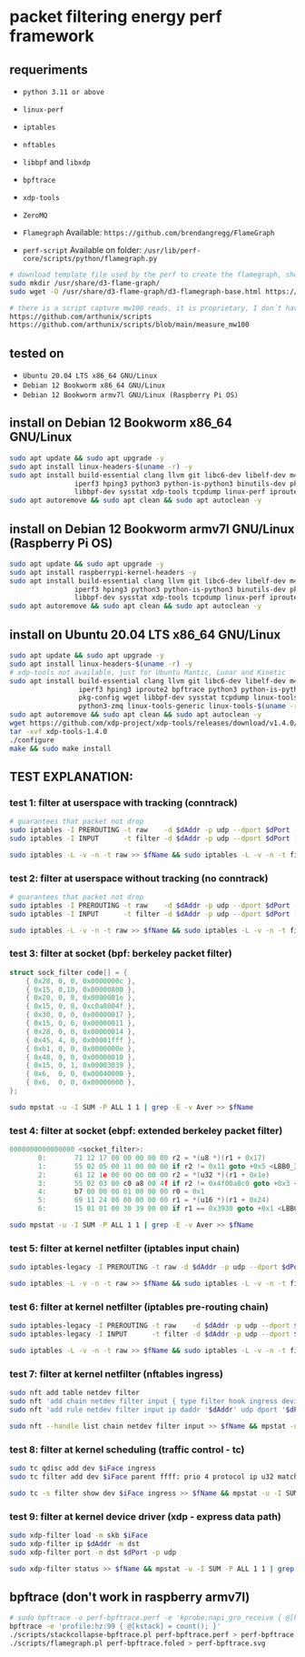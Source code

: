 # packet filtering energy perf framework

## requeriments
- `python 3.11 or above`
- `linux-perf`
- `iptables`
- `nftables`
- `libbpf` and `libxdp`
- `bpftrace`
- `xdp-tools`
- `ZeroMQ`

- `Flamegraph` Available: `https://github.com/brendangregg/FlameGraph`
- `perf-script` Available on folder: `/usr/lib/perf-core/scripts/python/flamegraph.py`

```sh
# download template file used by the perf to create the flamegraph, should exit a deb packet but there is no
sudo mkdir /usr/share/d3-flame-graph/
sudo wget -O /usr/share/d3-flame-graph/d3-flamegraph-base.html https://cdn.jsdelivr.net/npm/d3-flame-graph@4/dist/templates/d3-flamegraph-base.html
```
```sh
# there is a script capture mw100 reads, it is proprietary, I don´t have author autorization to publish
https://github.com/arthunix/scripts
https://github.com/arthunix/scripts/blob/main/measure_mw100
```

## tested on
- `Ubuntu 20.04 LTS x86_64 GNU/Linux`
- `Debian 12 Bookworm x86_64 GNU/Linux`
- `Debian 12 Bookworm armv7l GNU/Linux (Raspberry Pi OS)`

## install on Debian 12 Bookworm x86_64 GNU/Linux
```sh
sudo apt update && sudo apt upgrade -y
sudo apt install linux-headers-$(uname -r) -y
sudo apt install build-essential clang llvm git libc6-dev libelf-dev m4 libpcap-dev   \
                iperf3 hping3 python3 python-is-python3 binutils-dev pkg-config wget  \
                libbpf-dev sysstat xdp-tools tcpdump linux-perf iproute2 bpftrace python3-zmq -y
sudo apt autoremove && sudo apt clean && sudo apt autoclean -y
```

## install on Debian 12 Bookworm armv7l GNU/Linux (Raspberry Pi OS)
```sh
sudo apt update && sudo apt upgrade -y
sudo apt install raspberrypi-kernel-headers -y
sudo apt install build-essential clang llvm git libc6-dev libelf-dev m4 libpcap-dev   \
                iperf3 hping3 python3 python-is-python3 binutils-dev pkg-config wget  \
                libbpf-dev sysstat xdp-tools tcpdump linux-perf iproute2 python3-zmq -y
sudo apt autoremove && sudo apt clean && sudo apt autoclean -y
```

## install on Ubuntu 20.04 LTS x86_64 GNU/Linux
```sh
sudo apt update && sudo apt upgrade -y
sudo apt install linux-headers-$(uname -r) -y
# xdp-tools not available, just for Ubuntu Mantic, Lunar and Kinetic
sudo apt install build-essential clang llvm git libc6-dev libelf-dev m4 libpcap-dev      \
                 iperf3 hping3 iproute2 bpftrace python3 python-is-python3 binutils-dev  \
                 pkg-config wget libbpf-dev sysstat tcpdump linux-tools-common           \
                 python3-zmq linux-tools-generic linux-tools-$(uname -r) -y
sudo apt autoremove && sudo apt clean && sudo apt autoclean -y
wget https://github.com/xdp-project/xdp-tools/releases/download/v1.4.0/xdp-tools-1.4.0.tar.gz
tar -xvf xdp-tools-1.4.0
./configure
make && sudo make install
```

## TEST EXPLANATION:
### test 1: filter at userspace with tracking (conntrack)
```sh
# guarantees that packet not drop
sudo iptables -I PREROUTING -t raw    -d $dAddr -p udp --dport $dPort -j ACCEPT
sudo iptables -I INPUT      -t filter -d $dAddr -p udp --dport $dPort -j ACCEPT
```
```sh
sudo iptables -L -v -n -t raw >> $fName && sudo iptables -L -v -n -t filter >> $fName && mpstat -u -I SUM -P ALL 1 1 | grep -E -v Aver >> $fName
```
### test 2: filter at userspace without tracking (no conntrack)
```sh
# guarantees that packet not drop
sudo iptables -I PREROUTING -t raw    -d $dAddr -p udp --dport $dPort -j NOTRACK
sudo iptables -I INPUT      -t filter -d $dAddr -p udp --dport $dPort -j ACCEPT
```
```sh
sudo iptables -L -v -n -t raw >> $fName && sudo iptables -L -v -n -t filter >> $fName && mpstat -u -I SUM -P ALL 1 1 | grep -E -v Aver >> $fName
```
### test 3: filter at socket (bpf: berkeley packet filter)
```C
struct sock_filter code[] = {
	{ 0x28, 0, 0, 0x0000000c },
	{ 0x15, 0,10, 0x00000800 },
	{ 0x20, 0, 0, 0x0000001e },
	{ 0x15, 0, 8, 0xc0a8004f },
	{ 0x30, 0, 0, 0x00000017 },
	{ 0x15, 0, 6, 0x00000011 },
	{ 0x28, 0, 0, 0x00000014 },
	{ 0x45, 4, 0, 0x00001fff },
	{ 0xb1, 0, 0, 0x0000000e },
	{ 0x48, 0, 0, 0x00000010 },
	{ 0x15, 0, 1, 0x00003039 },
	{ 0x6,  0, 0, 0x00040000 },
	{ 0x6,  0, 0, 0x00000000 },
};
```
```sh
sudo mpstat -u -I SUM -P ALL 1 1 | grep -E -v Aver >> $fName
```
### test 4: filter at socket (ebpf: extended berkeley packet filter)
```C
0000000000000000 <socket_filter>:
       0:       71 12 17 00 00 00 00 00 r2 = *(u8 *)(r1 + 0x17)
       1:       55 02 05 00 11 00 00 00 if r2 != 0x11 goto +0x5 <LBB0_3>
       2:       61 12 1e 00 00 00 00 00 r2 = *(u32 *)(r1 + 0x1e)
       3:       55 02 03 00 c0 a8 00 4f if r2 != 0x4f00a8c0 goto +0x3 <LBB0_3>
       4:       b7 00 00 00 01 00 00 00 r0 = 0x1
       5:       69 11 24 00 00 00 00 00 r1 = *(u16 *)(r1 + 0x24)
       6:       15 01 01 00 30 39 00 00 if r1 == 0x3930 goto +0x1 <LBB0_4>
```
```sh
sudo mpstat -u -I SUM -P ALL 1 1 | grep -E -v Aver >> $fName
```
### test 5: filter at kernel netfilter (iptables input chain)
```sh
sudo iptables-legacy -I PREROUTING -t raw -d $dAddr -p udp --dport $dPort -j DROP
```
```sh
sudo iptables -L -v -n -t raw >> $fName && sudo iptables -L -v -n -t filter >> $fName && mpstat -u -I SUM -P ALL 1 1 | grep -E -v Aver >> $fName
```
### test 6: filter at kernel netfilter (iptables pre-routing chain)
```sh
sudo iptables-legacy -I PREROUTING -t raw    -d $dAddr -p udp --dport $dPort -j NOTRACK
sudo iptables-legacy -I INPUT      -t filter -d $dAddr -p udp --dport $dPort -j DROP
```
```sh
sudo iptables -L -v -n -t raw >> $fName && sudo iptables -L -v -n -t filter >> $fName && mpstat -u -I SUM -P ALL 1 1 | grep -E -v Aver >> $fName
```
### test 7: filter at kernel netfilter (nftables ingress)
```sh
sudo nft add table netdev filter
sudo nft 'add chain netdev filter input { type filter hook ingress device '$iFace' priority -500 ; policy accept ; }'
sudo nft 'add rule netdev filter input ip daddr '$dAddr' udp dport '$dPort' counter drop'
```
```sh
sudo nft --handle list chain netdev filter input >> $fName && mpstat -u -I SUM -P ALL 1 1 | grep -E -v Aver >> $fName
```
### test 8: filter at kernel scheduling (traffic control - tc)
```sh
sudo tc qdisc add dev $iFace ingress
sudo tc filter add dev $iFace parent ffff: prio 4 protocol ip u32 match ip protocol 17 0xff match ip dport $dPort 0xffff match ip dst $dAddr flowid 1:1 action drop
```
```sh
sudo tc -s filter show dev $iFace ingress >> $fName && mpstat -u -I SUM -P ALL 1 1 | grep -E -v Aver >> $fName
```
### test 9: filter at kernel device driver (xdp - express data path)
```sh
sudo xdp-filter load -m skb $iFace
sudo xdp-filter ip $dAddr -m dst
sudo xdp-filter port -m dst $dPort -p udp
```
```sh
sudo xdp-filter status >> $fName && mpstat -u -I SUM -P ALL 1 1 | grep -E -v Aver >> $fName
```

## bpftrace (don't work in raspberry armv7l)
```sh
# sudo bpftrace -o perf-bpftrace.perf -e 'kprobe:napi_gro_receive { @[kstack] = count(); }'
bpftrace -e 'profile:hz:99 { @[kstack] = count(); }'
./scripts/stackcollapse-bpftrace.pl perf-bpftrace.perf > perf-bpftrace.foled
./scripts/flamegraph.pl perf-bpftrace.foled > perf-bpftrace.svg
```